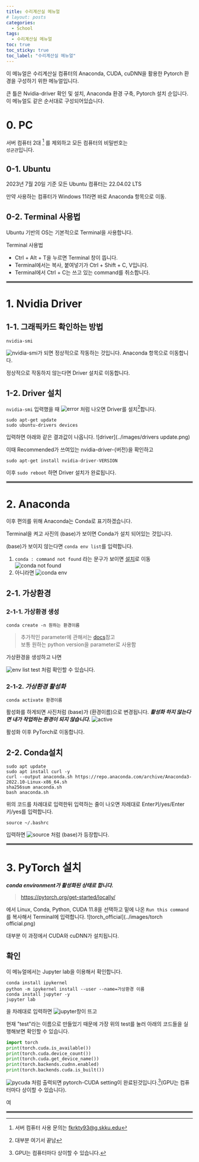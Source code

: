```yaml
---
title: 수리계산실 메뉴얼
# layout: posts
categories:
  - School
tags:
  - 수리계산실 메뉴얼
toc: true
toc_sticky: true
toc_label: "수리계산실 메뉴얼"
---
```


이 메뉴얼은 수리계산실 컴퓨터의 Anaconda, CUDA, cuDNN을 활용한 Pytorch 환경을 구성하기 위한 메뉴얼입니다.

큰 틀은 Nvidia-driver 확인 및 설치, Anaconda 환경 구축, Pytorch 설치 순입니다.
이 메뉴얼도 같은 순서대로 구성되어있습니다.

# 0. PC
서버 컴퓨터 2대 [^1] 를 제외하고 모든 컴퓨터의 비밀번호는\
`성균관`입니다.

## 0-1. Ubuntu 
2023년 7월 20일 기준 모든 Ubuntu 컴퓨터는 22.04.02 LTS

만약 사용하는 컴퓨터가 Windows 11라면 바로 Anaconda 항목으로 이동.

## 0-2. Terminal 사용법
Ubuntu 기반의 OS는 기본적으로 Terminal을 사용합니다.

Terminal 사용법
- Ctrl + Alt + T을 누르면 Terminal 창이 뜹니다.
- Terminal에서는 복사, 붙여넣기가 Ctrl + Shift + C, V입니다. 
- Terminal에서 Ctrl + C는 쓰고 있는 command를 취소합니다.

<hr style="border:2px solid gray">

# 1. Nvidia Driver
## 1-1. 그래픽카드 확인하는 방법

<!-- ```
lspci | grep -i VGA
```

![lspci](..//images/lspci.png) 정상적으로 작동하는 화면

or -->

```
nvidia-smi
```
![nvidia-smi](../images/nvidia-smi.png)가 되면 정상적으로 작동하는 것입니다. Anaconda 항목으로 이동합니다.

정상적으로 작동하지 않는다면 Driver 설치로 이동합니다.
## 1-2. Driver 설치
 `nvidia-smi` 입력했을 때 
![error](../images/nvidia-smi%20error.png)
 처럼 나오면 Driver를 설치[^2]합니다.

```
sudo apt-get update
sudo ubuntu-drivers devices
```

입력하면 아래와 같은 결과값이 나옵니다.
![driver](../images/drivers update.png)

 이때 Recommended가 쓰여있는 nvidia-driver-{버전}을 확인하고

```
sudo apt-get install nvidia-driver-VERSION
```

이후 `sudo reboot` 하면 Driver 설치가 완료됩니다.


<hr style="border:2px solid gray">

# 2. Anaconda
이후 편의를 위해 Anaconda는 Conda로 표기하겠습니다.

Terminal을 켜고
사진의 (base)가 보이면 Conda가 설치 되어있는 것입니다.

(base)가 보이지 않는다면 `conda env list`를 입력합니다.
1. `conda : command not found` 라는 문구가 보이면 [설치](##Conda설치)로 이동
![conda not found](../images/conda%20env%20list.png)
1. 아니라면
![conda env](../images/env%20list%20without%20test.png)

## 2-1. 가상환경

### 2-1-1. 가상환경 생성
```
conda create -n 원하는 환경이름 
```
 >추가적인 parameter에 관해서는 [docs](https://docs.conda.io/projects/conda/en/latest/commands/env/create.html)참고\
 >보통 원하는 python version을 parameter로 사용함

가상환경을 생성하고 나면

![env list test](../images/conda%20env%20list%20ok.png)
처럼 확인할 수 있습니다.

### 2-1-2. ***가상환경 활성화***

```
conda activate 환경이름
```
활성화를 하게되면 사진처럼 (base)가 (환경이름)으로 변경됩니다.
***활성화 하지 않는다면 내가 작업하는 환경이 되지 않습니다.***
![active](../images/activate.png)

활성화 이후 PyTorch로 이동합니다.

## 2-2. Conda설치
```
sudo apt update
sudo apt install curl -y
curl --output anaconda.sh https://repo.anaconda.com/archive/Anaconda3-2022.10-Linux-x86_64.sh
sha256sum anaconda.sh
bash anaconda.sh
```
위의 코드를 차례대로 입력한뒤 입력하는 줄이 나오면 차례대로 Enter키/yes/Enter키/yes를 입력합니다.

```
source ~/.bashrc
```
입력하면
![source](../images/source.png)
처럼 (base)가 등장합니다.

<hr style="border:2px solid gray">

# 3. PyTorch 설치

***conda environment가 활성화된 상태로 합니다.***

><https://pytorch.org/get-started/locally/>

에서 Linux, Conda, Python, CUDA 11.8을 선택하고 밑에 나온 `Run this command`를 복사해서 Terminal에 입력합니다.
![torch_official](../images/torch official.png)

대부분 이 과정에서 CUDA와 cuDNN가 설치됩니다. 

## 확인

이 메뉴얼에서는 Jupyter lab을 이용해서 확인합니다.

```
conda install ipykernel
python -m ipykernel install --user --name=가상환경 이름
conda install jupyter -y
jupyter lab
```
을 차례대로 입력하면 
![jupyter](../images/jupyter.png)창이 뜨고

현재 "test"라는 이름으로 만들었기 때문에 가장 위의 test를 눌러 아래의 코드들을 실행해보면 확인할 수 있습니다.

```python
import torch
print(torch.cuda.is_available())
print(torch.cuda.device_count())
print(torch.cuda.get_device_name())
print(torch.backends.cudnn.enabled)
print(torch.backends.cuda.is_built())
```

![pycuda](../images/pycuda.png)
처럼 출력되면 pytorch-CUDA setting이 완료된것입니다.[^3](GPU는 컴퓨터마다 상이할 수 있습니다).

여

<hr style="border:2px solid gray">
<!-- <hr style="border:2px solid gray">
<hr style="border:2px solid gray"> -->


<!-- ***이곳부터는 추천하지 않습니다.***

> 추천하지 않는 이유\
앞으로 할 셋팅은 환경변수를 사용하여 Global하게 할 셋팅이기 때문에 다른 환경들과 충돌이 날 수 있습니다.

공식 문서는 [NVIDIA-CUDA](https://docs.nvidia.com/cuda/cuda-installation-guide-linux/#network-repo-installation-for-ubuntu)
, [Nvidia-cuDNN-Docs](https://docs.nvidia.com/deeplearning/cudnn/install-guide/index.html)를 확인하시면 됩니다.

# 4. CUDA
현재 2023년 7월 20일 기준으로 CUDA 12.2, cuDNN 8.9.버전을 기준으로 합니다.

## 4.0 기존 파일 삭제
먼저 기존에 있던 nvidia에 관련된 것들을 지웁니다.

기존에 설치되어 있는 NVIDIA-CUDA-Toolkit 제거
```
sudo rm /etc/apt/sources.list.d/cuda*
sudo apt remove --autoremove nvidia-cuda-toolkit -y
sudo apt-get --purge remove 'cuda*' -y
sudo apt-get autoremove --purge 'cuda*' -y
```

NVIDIA 의존성 삭제
```
sudo apt-get purge nvidia*
sudo apt remove nvidia-*
sudo rm /etc/apt/sources.list.d/cuda*
sudo apt-get autoremove && sudo apt-get autoclean
sudo rm -rf /usr/local/cuda*
sudo reboot
```

>Draft

## 4.1 CUDA 다운로드
[CUDA Toolkit Download](https://developer.nvidia.com/cuda-downloads?target_os=Linux&target_arch=x86_64&Distribution=Ubuntu&target_version=22.04&target_type=deb_local)에서\
*Linux, x86_64, Ubuntu, 22.04, deb(local)*을 선택하고 

![cuda](../images/cuda%20homepage.png)에 나온 한줄씩 Terminal에 복사, 붙여넣기 합니다.

```vim
sudo vi ~/.bashrc
export CUDA_HOME=/usr/local/cuda-{version}
export PATH=/usr/local/cuda-{version}/bin:$PATH
export LD_LIBRARY_PATH=/usr/local/cuda-{version}/lib64:$LD_LIBRARY_PATH
source ~/.ba
```
{version} 자리에는 설치하는 version을 적습니다.\
위의 링크는 CUDA Toolkit 12.2 기준입니다.\
설치가 완료되면 재부팅.

------------------

# 5. cuDNN
이 항목부터는 NVIDIA 계정이 필요합니다. 홈페이지 
[cuDNN](https://developer.nvidia.com/rdp/cudnn-archive)
에서 Local Installer for **Linux x86_64 (Tar)**를 다운로드 받습니다. 
![cudnn](../images/cudnn.png)

**다음 Command를 입력합니다.**
```
cd ~
cd Downloads
tar -xvf cudnn-linux-x86_64-8.9.3_cuda12.2-archive.tar.xz
sudo cp cudnn-*-archive/include/cudnn*.h /usr/local/cuda/include 
sudo cp -P cudnn-*-archive/lib/libcudnn* /usr/local/cuda/lib64 
sudo chmod a+r /usr/local/cuda/include/cudnn*.h /usr/local/cuda/lib64/libcudnn*
```

이후 pytorch 설치하고 확인을 동일하게 하시면 됩니다. -->




[^1]: 서버 컴퓨터 사용 문의는 fkrkty93@g.skku.edu
[^2]: 대부분 여기서 끝남
[^3]: GPU는 컴퓨터마다 상이할 수 있습니다.
